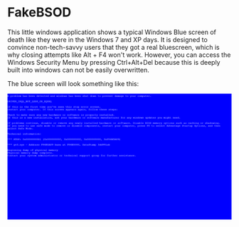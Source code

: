 # FakeBSOD
This little windows application shows a typical Windows Blue screen of death like they were in the Windows 7 and XP days.
It is designed to convince non-tech-savvy users that they got a real bluescreen, which is why closing attempts like Alt + F4 won't work.
However, you can access the Windows Security Menu by pressing Ctrl+Alt+Del because this is deeply built into windows can not be easily overwritten.

The blue screen will look something like this:
<p align="center">
  <img alt="Screenshot of the blue screen" src="https://raw.githubusercontent.com/Lukas34/FakeBSOD/master/screenshots/fakebsod.png">
</p>
